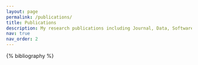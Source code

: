```yaml
---
layout: page
permalink: /publications/
title: Publications
description: My research publications including Journal, Data, Software, and Conferences in chronological order.
nav: true
nav_order: 2
---
```


<!-- _pages/publications.md -->
<div class="publications">

{% bibliography %}

</div>
